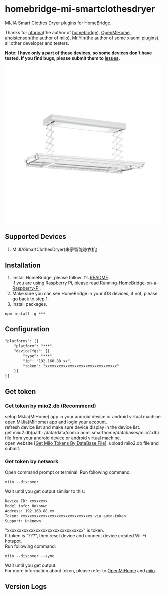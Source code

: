 # homebridge-mi-smartclothesdryer

MIJIA Smart Clothes Dryer plugins for HomeBridge.   
   
Thanks for [nfarina](https://github.com/nfarina)(the author of [homebridge](https://github.com/nfarina/homebridge)), [OpenMiHome](https://github.com/OpenMiHome/mihome-binary-protocol), [aholstenson](https://github.com/aholstenson)(the author of [miio](https://github.com/aholstenson/miio)), [Mr.Yin](https://github.com/YinHangCode)(the author of some xiaomi plugins), all other developer and testers.   
   
**Note: I have only a part of these devices, so some devices don't have tested. If you find bugs, please submit them to [issues](https://github.com/iyuenan3/homebridge-mi-smartclothesdryer/issues).**   

![MIJIASmartClothesDryer](https://raw.githubusercontent.com/iyuenan3/homebridge-mi-smartclothesdryer/main/images/smartclothesdryer.jpg)

## Supported Devices
1. MIJIASmartClothesDryer(米家智能晾衣机)   

## Installation
1. Install HomeBridge, please follow it's [README](https://github.com/nfarina/homebridge/blob/master/README.md).   
If you are using Raspberry Pi, please read [Running-HomeBridge-on-a-Raspberry-Pi](https://github.com/nfarina/homebridge/wiki/Running-HomeBridge-on-a-Raspberry-Pi).   
2. Make sure you can see HomeBridge in your iOS devices, if not, please go back to step 1.   
3. Install packages.   
```
npm install -g ***
```
## Configuration
```
"platforms": [{
    "platform": "***",
    "deviceCfgs": [{
        "type": "***",
        "ip": "192.168.88.xx",
        "token": "xxxxxxxxxxxxxxxxxxxxxxxxxxxxxxxx"
    }]
}]
```
## Get token
### Get token by miio2.db (Recommend)
setup MiJia(MiHome) app in your android device or android virtual machine.   
open MiJia(MiHome) app and login your account.   
refresh device list and make sure device display in the device list.   
get miio2.db(path: /data/data/com.xiaomi.smarthome/databases/miio2.db) file from your android device or android virtual machine.   
open website [[Get MiIo Tokens By DataBase File](http://miio2.yinhh.com/)], upload miio2.db file and submit.    
### Get token by network
Open command prompt or terminal. Run following command:
```
miio --discover
```
Wait until you get output similar to this:
```
Device ID: xxxxxxxx   
Model info: Unknown   
Address: 192.168.88.xx   
Token: xxxxxxxxxxxxxxxxxxxxxxxxxxxxxxxx via auto-token   
Support: Unknown   
```
"xxxxxxxxxxxxxxxxxxxxxxxxxxxxxxxx" is token.   
If token is "???", then reset device and connect device created Wi-Fi hotspot.   
Run following command:   
```
miio --discover --sync
```
Wait until you get output.   
For more information about token, please refer to [OpenMiHome](https://github.com/OpenMiHome/mihome-binary-protocol) and [miio](https://github.com/aholstenson/miio).   

## Version Logs

